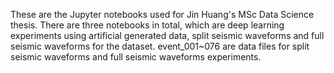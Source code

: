 These are the Jupyter notebooks used for Jin Huang's MSc Data Science thesis. There are three notebooks in total, which are deep learning experiments using artificial generated data, split seismic waveforms and full seismic waveforms for the dataset.
event_001~076 are data files for split seismic waveforms and full seismic waveforms experiments.
